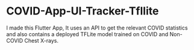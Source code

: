 # COVID-App-UI-Tracker-Tfllite
I made this Flutter App, It uses an API to get the relevant COVID statistics and also contains a deployed TFLite model trained on COVID and Non-COVID Chest X-rays.
